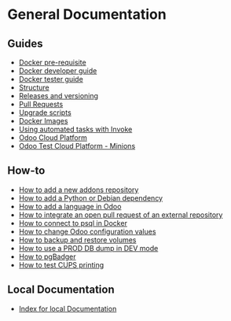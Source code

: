 <!--
This file has been generated with 'invoke project.sync'.
Do not modify. Any manual change will be lost.
Please propose your modification on
https://github.com/camptocamp/odoo-template instead.
-->
# General Documentation

## Guides

* [Docker pre-requisite](./prerequisites.md)
* [Docker developer guide](./docker-dev.md)
* [Docker tester guide](./docker-test.md)
* [Structure](./structure.md)
* [Releases and versioning](./releases.md)
* [Pull Requests](./pull-requests.md)
* [Upgrade scripts](./upgrade-scripts.md)
* [Docker Images](./docker-images.md)
* [Using automated tasks with Invoke](./invoke.md)
* [Odoo Cloud Platform](https://confluence.camptocamp.com/confluence/display/BS/Odoo+Cloud+Platform+-+Technical)
* [Odoo Test Cloud Platform - Minions](https://confluence.camptocamp.com/confluence/display/BS/Odoo+Test+Platform+-+Minions+-+Technical)

## How-to

* [How to add a new addons repository](./how-to-add-repo.md)
* [How to add a Python or Debian dependency](./how-to-add-dependency.md)
* [How to add a language in Odoo](./how-to-add-odoo-language.md)
* [How to integrate an open pull request of an external repository](./how-to-integrate-pull-request.md)
* [How to connect to psql in Docker](./how-to-connect-to-docker-psql.md)
* [How to change Odoo configuration values](./how-to-set-odoo-configuration-values.md)
* [How to backup and restore volumes](./how-to-backup-and-restore-volumes.md)
* [How to use a PROD DB dump in DEV mode](./how-to-use-a-prod-db-in-dev.md)
* [How to pgBadger](./how-to-pgbadger.md)
* [How to test CUPS printing](../cups-test-server/README.md)

## Local Documentation

* [Index for local Documentation](./README.local.md)

